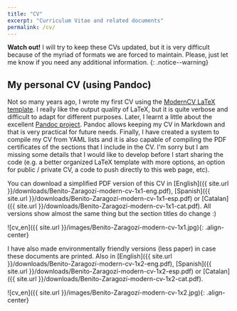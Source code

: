 ```yaml
---
title: "CV"
excerpt: "Curriculum Vitae and related documents"
permalink: /cv/
---
```


**Watch out!** I will try to keep these CVs updated, but it is very difficult because of the myriad of formats we are forced to maintain. Please, just let me know if you need any additional information.
{: .notice--warning}


## My personal CV (using Pandoc)

Not so many years ago, I wrote my first CV using the [ModernCV LaTeX template](https://www.ctan.org/tex-archive/macros/latex/contrib/moderncv/). I really like the output quality of LaTeX, but it is quite verbose and difficult to adapt for different purposes. Later, I learnt a little about the excellent [Pandoc project](http://pandoc.org/). Pandoc allows keeping my CV in Markdown and that is very practical for future needs. Finally, I have created a system to compile my CV from YAML lists and it is also capable of compiling the PDF certificates of the sections that I include in the CV. I'm sorry but I am missing some details that I would like to develop before I start sharing the code (e.g. a better organized LaTeX template with more options, an option for public / private CV, a code to push directly to this web page, etc).

You can download a simplified PDF version of this CV in 
[English]({{ site.url }}/downloads/Benito-Zaragozí-modern-cv-1x1-eng.pdf), [Spanish]({{ site.url }}/downloads/Benito-Zaragozí-modern-cv-1x1-esp.pdf) or [Catalan]({{ site.url }}/downloads/Benito-Zaragozí-modern-cv-1x1-cat.pdf).
All versions show almost the same thing but the section titles do change :)

![cv_en]({{ site.url }}/images/Benito-Zaragozí-modern-cv-1x1.jpg){: .align-center}


I have also made environmentally friendly versions (less paper) in case these documents are printed. Also in 
[English]({{ site.url }}/downloads/Benito-Zaragozí-modern-cv-1x2-eng.pdf), [Spanish]({{ site.url }}/downloads/Benito-Zaragozí-modern-cv-1x2-esp.pdf) or [Catalan]({{ site.url }}/downloads/Benito-Zaragozí-modern-cv-1x2-cat.pdf).

![cv_en]({{ site.url }}/images/Benito-Zaragozí-modern-cv-1x2.jpg){: .align-center}

